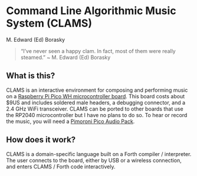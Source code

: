Command Line Algorithmic Music System (CLAMS)
================
M. Edward (Ed) Borasky

> “I’ve never seen a happy clam. In fact, most of them were really
> steamed.” \~ M. Edward (Ed) Borasky

## What is this?

CLAMS is an interactive environment for composing and performing music
on a [Raspberry Pi Pico WH microcontroller board](https://sbcshop.myshopify.com/products/raspberry-pi-pico-wh?variant=40047914090579).
This board costs about \$9US and includes soldered male headers, a debugging connector,
and a 2.4 GHz WiFi transceiver. CLAMS can be ported to other boards that use the
RP2040 microcontroller but I have no plans to do so. To hear or record the music, you will need a
[Pimoroni Pico Audio Pack](https://shop.pimoroni.com/products/pico-audio-pack?variant=32369490853971).

## How does it work?

CLAMS is a domain-specific language built on a Forth compiler /
interpreter. The user connects to the board, either by USB or a wireless
connection, and enters CLAMS / Forth code interactively.
